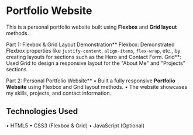 # Portfolio Website

This is a personal portfolio website built using **Flexbox** and **Grid layout** methods.

Part 1: Flexbox & Grid Layout Demonstration**
Flexbox: Demonstrated Flexbox properties like `justify-content`, `align-items`, `flex-wrap`, etc., by creating layouts for sections such as the Hero and Contact Form.
Grid**: Used Grid to design a responsive layout for the "About Me" and "Projects" sections.

Part 2: Personal Portfolio Website**
•	Built a fully responsive **Portfolio Website** using Flexbox and Grid layout methods.
•	The website showcases my skills, projects, and contact information.

## Technologies Used
•	HTML5
•	CSS3 (Flexbox & Grid)
•	JavaScript (Optional)

